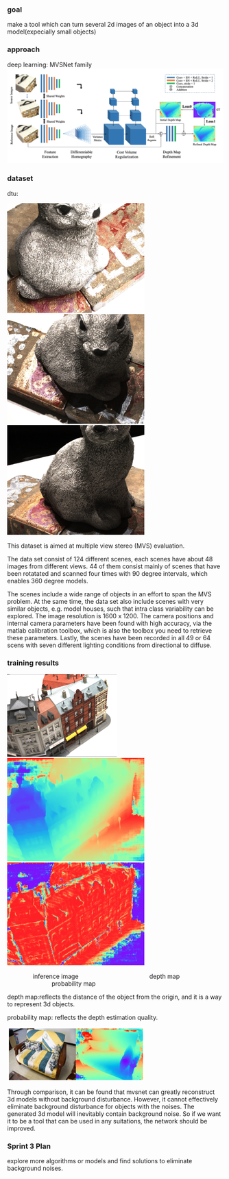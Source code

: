 

### goal
  make a tool which can turn several 2d images of an object into a 3d model(expecially small objects)

### approach 
  deep learning:  MVSNet family 
  ![](/images/MVSNet.png)
### dataset
  dtu:
  
 ![](/images/cat_01.png) ![](/images/cat_11.png) ![](/images/cat_21.png)
  
  This dataset is aimed at multiple view stereo (MVS) evaluation.
  
  The data set consist of 124 different scenes, each scenes have about 48 images from different views. 44 of them consist mainly of scenes that have been rotatated and scanned four times with 90 degree intervals, which enables 360 degree models. 
  
  The scenes include a wide range of objects in an effort to span the MVS problem. At the same time, the data set also include scenes with very similar objects, e.g. model houses, such that intra class variability can be explored. The image resolution is 1600 x 1200. The camera positions and internal camera parameters have been found with high accuracy, via the matlab calibration toolbox, which is also the toolbox you need to retrieve these parameters. Lastly, the scenes have been recorded in all 49 or 64 scens with seven different lighting conditions from directional to diffuse.

### training results
   ![](/images/building1.png)![](/images/depth1.png)![](/images/probability1.png)
   
  &emsp;&emsp;&emsp;&emsp; inference image &emsp; &emsp; &emsp;  &emsp; &emsp; &emsp; &emsp; &emsp; &emsp;                depth map        &emsp;&emsp; &emsp; &emsp; &emsp; &emsp; &emsp;&emsp; &emsp; &emsp; &emsp;        probability map                       
   
 depth map:reflects the distance of the object from the origin, and it is a way to represent 3d objects.
 
 probability map: reflects the depth estimation quality.
 
   ![](/images/sofa1.png)
   
 Through comparison, it can be found that mvsnet can greatly reconstruct 3d models without background disturbance. However, it cannot effectively eliminate background disturbance for objects with the noises. The generated 3d model will inevitably contain background noise.
 So if we want it to be a tool that can be used in any suitations, the network should be improved.
 
 ### Sprint 3 Plan
  explore more algorithms or models and find solutions to eliminate background noises.
   
